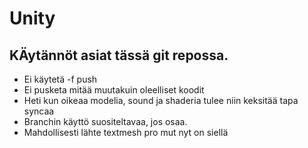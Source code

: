 # Unity

## KÄytännöt asiat tässä git repossa.
- Ei käytetä -f push
- Ei pusketa mitää muutakuin oleelliset koodit
- Heti kun oikeaa modelia, sound ja shaderia tulee niin keksitää tapa syncaa
- Branchin käyttö suositeltavaa, jos osaa.
- Mahdollisesti lähte textmesh pro mut nyt on siellä
